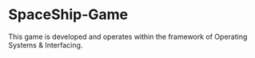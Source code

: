 # SpaceShip-Game
This game is developed and operates within the framework of Operating Systems &amp; Interfacing.
